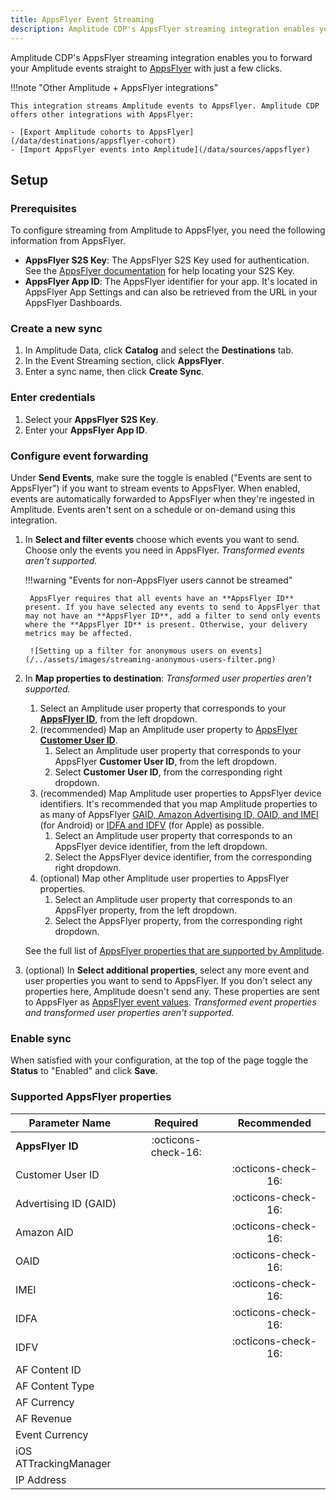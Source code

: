 ```yaml
---
title: AppsFlyer Event Streaming
description: Amplitude CDP's AppsFlyer streaming integration enables you to forward your Amplitude events straight to AppsFlyer with just a few clicks.
---
```


Amplitude CDP's AppsFlyer streaming integration enables you to forward your Amplitude events straight to [AppsFlyer](https://www.appsflyer.com/) with just a few clicks.

!!!note "Other Amplitude + AppsFlyer integrations"

    This integration streams Amplitude events to AppsFlyer. Amplitude CDP offers other integrations with AppsFlyer:

    - [Export Amplitude cohorts to AppsFlyer](/data/destinations/appsflyer-cohort)
    - [Import AppsFlyer events into Amplitude](/data/sources/appsflyer)

## Setup

### Prerequisites

To configure streaming from Amplitude to AppsFlyer, you need the following information from AppsFlyer.

- **AppsFlyer S2S Key**: The AppsFlyer S2S Key used for authentication. See the [AppsFlyer documentation](https://support.appsflyer.com/hc/en-us/articles/360004562377-Managing-API-and-Server-to-server-S2S-tokens) for help locating your S2S Key.
- **AppsFlyer App ID**: The AppsFlyer identifier for your app. It's located in AppsFlyer App Settings and can also be retrieved from the URL in your AppsFlyer Dashboards.

### Create a new sync

1. In Amplitude Data, click **Catalog** and select the **Destinations** tab.
2. In the Event Streaming section, click **AppsFlyer**.
3. Enter a sync name, then click **Create Sync**.

### Enter credentials

1. Select your **AppsFlyer S2S Key**.
2. Enter your **AppsFlyer App ID**.

### Configure event forwarding

Under **Send Events**, make sure the toggle is enabled ("Events are sent to AppsFlyer") if you want to stream events to AppsFlyer. When enabled, events are automatically forwarded to AppsFlyer when they're ingested in Amplitude. Events aren't sent on a schedule or on-demand using this integration.

1. In **Select and filter events** choose which events you want to send. Choose only the events you need in AppsFlyer. _Transformed events aren't supported._

    !!!warning "Events for non-AppsFlyer users cannot be streamed"

        AppsFlyer requires that all events have an **AppsFlyer ID** present. If you have selected any events to send to AppsFlyer that may not have an **AppsFlyer ID**, add a filter to send only events where the **AppsFlyer ID** is present. Otherwise, your delivery metrics may be affected.

        ![Setting up a filter for anonymous users on events](/../assets/images/streaming-anonymous-users-filter.png)

2. In **Map properties to destination**:
    _Transformed user properties aren't supported._

    1. Select an Amplitude user property that corresponds to your [**AppsFlyer ID**](https://support.appsflyer.com/hc/en-us/articles/4408847686161-Device-identifiers#appsflyer-id), from the left dropdown.
    2. (recommended) Map an Amplitude user property to [AppsFlyer **Customer User ID**](https://support.appsflyer.com/hc/en-us/articles/4408847686161-Device-identifiers#customer-user-id).
        1. Select an Amplitude user property that corresponds to your AppsFlyer **Customer User ID**, from the left dropdown.
        2. Select **Customer User ID**, from the corresponding right dropdown.
    3. (recommended) Map Amplitude user properties to AppsFlyer device identifiers. It's recommended that you map Amplitude properties to as many of AppsFlyer [GAID, Amazon Advertising ID, OAID, and IMEI](https://support.appsflyer.com/hc/en-us/articles/4408847686161-Device-identifiers#android-device-identifiers) (for Android) or [IDFA and IDFV](https://support.appsflyer.com/hc/en-us/articles/4408847686161-Device-identifiers#apple-device-identifiers) (for Apple) as possible.
        1. Select an Amplitude user property that corresponds to an AppsFlyer device identifier, from the left dropdown.
        2. Select the AppsFlyer device identifier, from the corresponding right dropdown.
    4. (optional) Map other Amplitude user properties to AppsFlyer properties.
        1. Select an Amplitude user property that corresponds to an AppsFlyer property, from the left dropdown.
        2. Select the AppsFlyer property, from the corresponding right dropdown.

    See the full list of [AppsFlyer properties that are supported by Amplitude](#supported-appsflyer-properties).

3. (optional) In **Select additional properties**, select any more event and user properties you want to send to AppsFlyer. If you don't select any properties here, Amplitude doesn't send any. These properties are sent to AppsFlyer as [AppsFlyer event values](https://dev.appsflyer.com/hc/reference/post_s2s_inappevent). _Transformed event properties and transformed user properties aren't supported._

### Enable sync

When satisfied with your configuration, at the top of the page toggle the **Status** to "Enabled" and click **Save**.

### Supported AppsFlyer properties

| Parameter Name        | Required              | Recommended         |
|-----------------------|:---------------------:|:-------------------:|
| **AppsFlyer ID**      | :octicons-check-16:   |                     |
| Customer User ID      |                       | :octicons-check-16: |
| Advertising ID (GAID) |                       | :octicons-check-16: |
| Amazon AID            |                       | :octicons-check-16: |
| OAID                  |                       | :octicons-check-16: |
| IMEI                  |                       | :octicons-check-16: |
| IDFA                  |                       | :octicons-check-16: |
| IDFV                  |                       | :octicons-check-16: |
| AF Content ID         |                       |                     |
| AF Content Type       |                       |                     |
| AF Currency           |                       |                     |
| AF Revenue            |                       |                     |
| Event Currency        |                       |                     |
| iOS ATTrackingManager |                       |                     |
| IP Address            |                       |                     |
